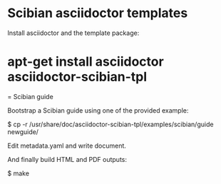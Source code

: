 Scibian asciidoctor templates
=============================

Install asciidoctor and the template package:

 # apt-get install asciidoctor asciidoctor-scibian-tpl

= Scibian guide

Bootstrap a Scibian guide using one of the provided example:

 $ cp -r /usr/share/doc/asciidoctor-scibian-tpl/examples/scibian/guide newguide/

Edit metadata.yaml and write document.

And finally build HTML and PDF outputs:

 $ make
